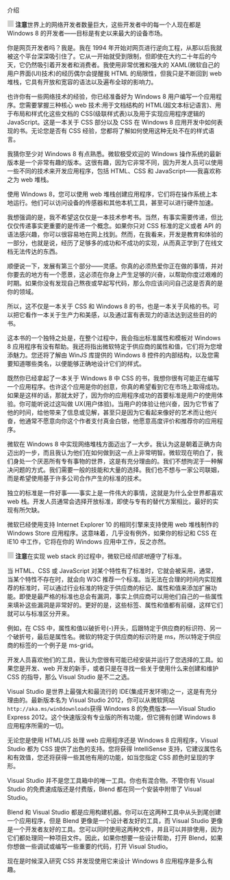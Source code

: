 介绍

![image](img/sq.jpg) **注意**世界上的网络开发者数量巨大，这些开发者中的每一个人现在都是 Windows 8 的开发者——目标是有史以来最大的设备市场。

你是网页开发者吗？我是。我在 1994 年开始对网页进行逆向工程，从那以后我就被这个平台深深吸引住了。它从一开始就受到限制，但即使在大约二十年后的今天，它仍然吸引着开发者和消费者。我使用非常优雅和强大的 XAML(微软自己的用户界面(UI)技术)的经历偶尔会提醒我 HTML 的局限性，但我只是不断回到 web 堆栈，它具有开放和宽容的语法以及遍布全球的影响力。

也许你有一些网络技术的经验，你已经准备好为 Windows 8 用户编写一个应用程序。您需要掌握三种核心 web 技术:用于文档结构的 HTML(超文本标记语言)、用于布局和样式化这些文档的 CSS(级联样式表)以及用于实现应用程序逻辑的 JavaScript。这是一本关于 CSS 部分以及 CSS 在 Windows 8 应用开发中如何表现的书。无论您是否有 CSS 经验，您都将了解如何使用这种无处不在的样式语言。

我猜你至少对 Windows 8 有点熟悉。微软极受欢迎的 Windows 操作系统的最新版本是一个非常有趣的版本。这很有趣，因为它非常不同，因为开发人员可以使用一些不同的技术来开发应用程序，包括 HTML、CSS 和 JavaScript——我喜欢称之为 web 堆栈。

使用 Windows 8，您可以使用 web 堆栈创建应用程序，它们将在操作系统上本地运行。他们可以访问设备的传感器和其他本机工具，甚至可以进行硬件加速。

我想强调的是，我不希望这仅仅是一本技术参考书。当然，有事实需要传递，但比仅仅传递事实更重要的是传递一个概念。如果你只对 CSS 标准的定义或者 API 的语法感兴趣，你可以很容易地在网上找到。然而，在我看来，开发是教育和体验的一部分，也就是说，经历了足够多的成功和不成功的实现，从而真正学到了在线文档无法传达的东西。

顺便说一下，发展有第三个部分——灵感。你真的必须热爱你正在做的事情，并对你要去的地方有一个愿景，这必须在你身上产生足够的兴奋，以帮助你度过艰难的时期。如果你没有发现自己熬夜或早起写代码，那么你应该问问自己这是否真的是你的领域。

所以，这不仅是一本关于 CSS 和 Windows 8 的书，也是一本关于风格的书。可以把它看作一本关于生产力和美感，以及通过富有表现力的语法达到这些目的的书。

这本书的一个独特之处是，在整个过程中，我会指出标准属性和模板对 Windows 8 应用程序有没有帮助。我还将指出微软特定于供应商的属性和值，它们将为您增添魅力。您还将了解由 WinJS 库提供的 Windows 8 控件的内部结构，以及您需要知道哪些类名，以便能够正确地设计它们的样式。

既然你已经拿起了一本关于 Windows 8 中 CSS 的书，我想你很有可能正在编写一个应用程序。也许这个应用是你的创意，你真的希望看到它在市场上取得成功。如果是这样的话，那就太好了，因为你的应用程序成功的首要标准是用户的使用体验。你可能听说过这叫做 UX(用户体验)。当用户的体验让他兴奋，因为它节省了他的时间，给他带来了信息或见解，甚至只是因为它看起来像好的艺术而让他兴奋，他通常不愿意向你这个作者支付真金白银，他愿意高度评价和推荐你的应用程序。

微软在 Windows 8 中实现网络堆栈方面迈出了一大步。我认为这是朝着正确方向迈出的一步，而且我认为他们在如何做到这一点上非常明智。微软现在明白了，我们身处一个厌恶所有专有事物的世界，这是有充分理由的。我们不想拘泥于一种解决问题的方式。我们需要一般的技能和大量的选择。我们也不想与一家公司联姻，而是希望使用基于许多公司合作产生的标准的技术。

独立的标准是一件好事——事实上是一件伟大的事情，这就是为什么全世界都喜欢 web 栈。开发人员通常会选择开放标准，即使与专有的替代方案相比，最好的实现有所欠缺。

微软已经使用支持 Internet Explorer 10 的相同引擎来支持使用 web 堆栈制作的 Windows Store 应用程序。这意味着，几乎没有例外，如果你的标记和 CSS 在 IE10 中工作，它将在你的 Windows 应用中工作，反之亦然。

![image](img/sq.jpg) **注意**在实现 web stack 的过程中，微软已经*彻底地*遵守了标准。

当 HTML、CSS 或 JavaScript 对某个特性有了标准时，它就会被采用，通常，当某个特性不存在时，就会向 W3C 推荐一个标准。当无法在合理的时间内实现推荐的标准时，可以通过行业标准的特定于供应商的标记、属性和值来添加扩展功能。即使是最严格的标准也总会有漏洞，事实上供应商可以用他们自己的一些属性来填补这些漏洞是非常好的。更好的是，这些标签、属性和值都有前缀，这样它们就可以与标准区分开来。

例如，在 CSS 中，属性和值以破折号(-)开头，后跟特定于供应商的标识符、另一个破折号，最后是属性名。微软的特定于供应商的标识符是 ms，所以特定于供应商的标签的一个例子是 ms-grid。

开发人员喜欢他们的工具，我认为您很有可能已经安装并运行了您选择的工具。如果您是开发、web 开发的新手，或者只是在寻找一些关于使用什么来创建和维护 CSS 的指导，那么 Visual Studio 是不二之选。

Visual Studio 是世界上最强大和最流行的 IDE(集成开发环境)之一，这是有充分理由的。最新版本名为 Visual Studio 2012，你可以从微软网站`http://aka.ms/win8downloads`获得 Windows 8 的免费版本——Visual Studio Express 2012。这个快速版没有专业版的所有功能，但它拥有创建 Windows 8 应用程序所需的一切。

无论您是使用 HTML/JS 处理 web 应用程序还是 Windows 8 应用程序，Visual Studio 都为 CSS 提供了出色的支持。您将获得 IntelliSense 支持，它建议属性名和有效值，您还将获得一些其他有用的功能，如当您指定 CSS 颜色时呈现的字形。

Visual Studio 并不是您工具箱中的唯一工具。你也有混合物。不管你有 Visual Studio 的免费速成版还是付费版，Blend 都在同一个安装中附带了 Visual Studio。

Blend 和 Visual Studio 都是应用构建机器。你可以在这两种工具中从头到尾创建一个应用程序，但是 Blend 更像是一个设计者友好的工具，而 Visual Studio 更像是一个开发者友好的工具。您可以同时使用这两种文件，并且可以并排使用，因为它们都处理同一种项目文件。因此，如果你想要一些设计帮助，打开 Blend，如果你想做一些调试或编写一些重要的代码，打开 Visual Studio。

现在是时候深入研究 CSS 并发现使用它来设计 Windows 8 应用程序是多么有趣。